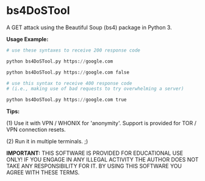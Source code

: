 # bs4DoSTool
A GET attack using the Beautiful Soup (bs4) package in Python 3.

**Usage Example:** 
```python
# use these syntaxes to receive 200 response code

python bs4DoSTool.py https://google.com

python bs4DoSTool.py https://google.com false

# use this syntax to receive 400 response code
# (i.e., making use of bad requests to try overwhelming a server)

python bs4DoSTool.py https://google.com true
```
**Tips:**

(1) Use it with VPN / WHONIX for 'anonymity'. Support is provided for TOR / VPN connection resets.

(2) Run it in multiple terminals. ;) 

**IMPORTANT:** THIS SOFTWARE IS PROVIDED FOR EDUCATIONAL USE ONLY! IF YOU ENGAGE IN ANY ILLEGAL ACTIVITY THE AUTHOR DOES NOT TAKE ANY RESPONSIBILITY FOR IT. BY USING THIS SOFTWARE YOU AGREE WITH THESE TERMS.
